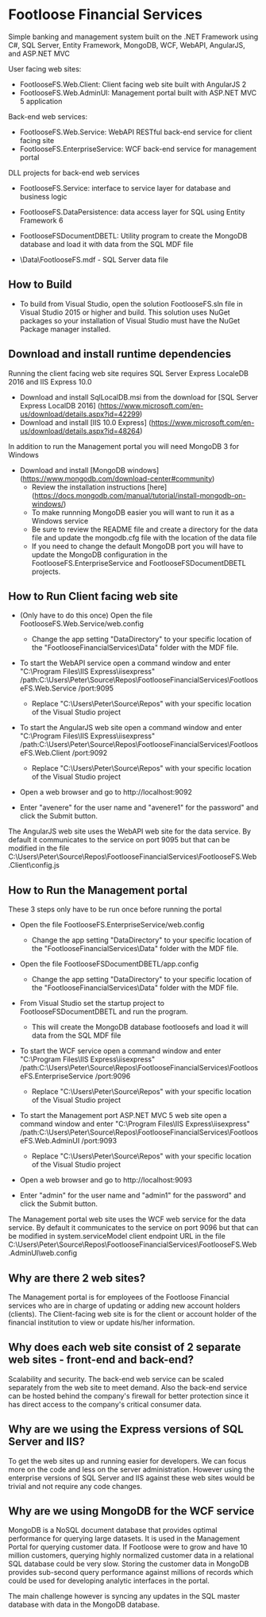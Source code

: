 # Footloose Financial Services

Simple banking and management system built on the .NET Framework using C#, SQL Server, Entity Framework, MongoDB, WCF, WebAPI, AngularJS, and ASP.NET MVC

User facing web sites:
 - FootlooseFS.Web.Client: Client facing web site built with AngularJS 2
 - FootlooseFS.Web.AdminUI: Management portal built with ASP.NET MVC 5 application
 
Back-end web services:
 - FootlooseFS.Web.Service: WebAPI RESTful back-end service for client facing site
 - FootlooseFS.EnterpriseService: WCF back-end service for management portal

DLL projects for back-end web services
 - FootlooseFS.Service: interface to service layer for database and business logic
 - FootlooseFS.DataPersistence: data access layer for SQL using Entity Framework 6

 - FootlooseFSDocumentDBETL: Utility program to create the MongoDB database and load it with data from the SQL MDF file
 - \Data\FootlooseFS.mdf - SQL Server data file
 
## How to Build

- To build from Visual Studio, open the solution FootlooseFS.sln file in Visual Studio 2015 or higher and build. 
This solution uses NuGet packages so your installation of Visual Studio must have the NuGet Package manager installed.

## Download and install runtime dependencies

Running the client facing web site requires SQL Server Express LocaleDB 2016 and IIS Express 10.0

- Download and install SqlLocalDB.msi from the download for [SQL Server Express LocalDB 2016] (https://www.microsoft.com/en-us/download/details.aspx?id=42299)
- Download and install [IIS 10.0 Express] (https://www.microsoft.com/en-us/download/details.aspx?id=48264)

In addition to run the Management portal you will need MongoDB 3 for Windows
- Download and install [MongoDB windows] (https://www.mongodb.com/download-center#community)
	- Review the installation instructions [here] (https://docs.mongodb.com/manual/tutorial/install-mongodb-on-windows/)
	- To make runnning MongoDB easier you will want to run it as a Windows service
	- Be sure to review the README file and create a directory for the data file and update the mongodb.cfg file with the location of the data file
	- If you need to change the default MongoDB port you will have to update the MongoDB configuration in the FootlooseFS.EnterpriseService and 
	  FootlooseFSDocumentDBETL projects.
	  
## How to Run Client facing web site

- (Only have to do this once) Open the file FootlooseFS.Web.Service/web.config
	- Change the app setting "DataDirectory" to your specific location of the "FootlooseFinancialServices\Data" folder with the MDF file.
	
- To start the WebAPI service open a command window and enter 
		"C:\Program Files\IIS Express\iisexpress" /path:C:\Users\Peter\Source\Repos\FootlooseFinancialServices\FootlooseFS.Web.Service /port:9095
	- Replace "C:\Users\Peter\Source\Repos" with your specific location of the Visual Studio project
- To start the AngularJS web site open a command window and enter
		"C:\Program Files\IIS Express\iisexpress" /path:C:\Users\Peter\Source\Repos\FootlooseFinancialServices\FootlooseFS.Web.Client /port:9092
	- Replace "C:\Users\Peter\Source\Repos" with your specific location of the Visual Studio project
- Open a web browser and go to http://localhost:9092
- Enter "avenere" for the user name and "avenere1" for the password" and click the Submit button.

The AngularJS web site uses the WebAPI web site for the data service. By default it communicates to the service on port 9095 but that can be modified
in the file C:\Users\Peter\Source\Repos\FootlooseFinancialServices\FootlooseFS.Web.Client\config.js

## How to Run the Management portal

These 3 steps only have to be run once before running the portal
- Open the file FootlooseFS.EnterpriseService/web.config
	- Change the app setting "DataDirectory" to your specific location of the "FootlooseFinancialServices\Data" folder with the MDF file.
- Open the file FootlooseFSDocumentDBETL/app.config
	- Change the app setting "DataDirectory" to your specific location of the "FootlooseFinancialServices\Data" folder with the MDF file.
- From Visual Studio set the startup project to FootlooseFSDocumentDBETL and run the program. 
    - This will create the MongoDB database footloosefs and load it will data from the SQL MDF file
	
- To start the WCF service open a command window and enter 
		"C:\Program Files\IIS Express\iisexpress" /path:C:\Users\Peter\Source\Repos\FootlooseFinancialServices\FootlooseFS.EnterpriseService /port:9096
	- Replace "C:\Users\Peter\Source\Repos" with your specific location of the Visual Studio project
- To start the Management port ASP.NET MVC 5 web site open a command window and enter
		"C:\Program Files\IIS Express\iisexpress" /path:C:\Users\Peter\Source\Repos\FootlooseFinancialServices\FootlooseFS.Web.AdminUI /port:9093
	- Replace "C:\Users\Peter\Source\Repos" with your specific location of the Visual Studio project
- Open a web browser and go to http://localhost:9093
- Enter "admin" for the user name and "admin1" for the password" and click the Submit button.
	
The Management portal web site uses the WCF web service for the data service. By default it communicates to the service on port 9096 but that can be modified
in system.serviceModel client endpoint URL in the file C:\Users\Peter\Source\Repos\FootlooseFinancialServices\FootlooseFS.Web.AdminUI\web.config

## Why are there 2 web sites?

The Management portal is for employees of the Footloose Financial services who are in charge of updating or adding new account holders (clients).
The Client-facing web site is for the client or account holder of the financial institution to view or update his/her information.

## Why does each web site consist of 2 separate web sites - front-end and back-end?

Scalability and security. The back-end web service can be scaled separately from the web site to meet demand. Also the back-end service can be hosted behind
the company's firewall for better protection since it has direct access to the company's critical consumer data.

## Why are we using the Express versions of SQL Server and IIS?

To get the web sites up and running easier for developers. We can focus more on the code and less on the server administration. However using
the enterprise versions of SQL Server and IIS against these web sites would be trivial and not require any code changes.

## Why are we using MongoDB for the WCF service

MongoDB is a NoSQL document database that provides optimal performance for querying large datasets. It is used in the Management Portal for querying customer data.
If Footloose were to grow and have 10 million customers, querying highly normalized customer data in a relational SQL database could be very slow. Storing the
customer data in MongoDB provides sub-second query performance against millions of records which could be used for developing analytic interfaces in the portal.

The main challenge however is syncing any updates in the SQL master database with data in the MongoDB database.






